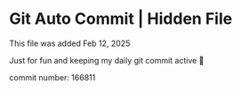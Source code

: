 # Git Auto Commit | Hidden File

This file was added Feb 12, 2025

Just for fun and keeping my daily git commit active 🤪

commit number: 166811
